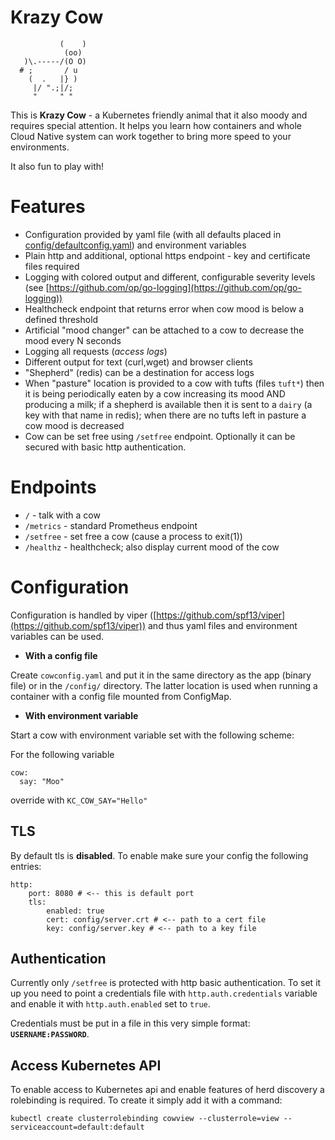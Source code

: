 # Krazy Cow

```
           (    )
            (oo)
   )\.-----/(O O)
  # ;       / u
    (  .   |} )
     |/ ".;|/;
     "     " "
```

This is **Krazy Cow** - a Kubernetes friendly animal that it also moody and requires special attention. It helps you learn how containers and whole Cloud Native system can work together to bring more speed to your environments. 

It also fun to play with!

# Features

* Configuration provided by yaml file (with all defaults placed in [config/defaultconfig.yaml](config/defaultconfig.yaml)) and environment variables
* Plain http and additional, optional https endpoint - key and certificate files required
* Logging with colored output and different, configurable severity levels (see [https://github.com/op/go-logging](https://github.com/op/go-logging))
* Healthcheck endpoint that returns error when cow mood is below a defined threshold
* Artificial "mood changer" can be attached to a cow to decrease the mood every N seconds
* Logging all requests (*access logs*)
* Different output for text (curl,wget)  and browser clients
* "Shepherd" (redis) can be a destination for access logs 
* When "pasture" location is provided to a cow with tufts (files `tuft*`) then it is being periodically eaten by a cow increasing its mood AND producing a milk; if a shepherd is available then it is sent to a `dairy` (a key with that name in redis); when there are no tufts left in pasture a cow mood is decreased
* Cow can be set free using `/setfree` endpoint. Optionally it can be secured with basic http authentication.


# Endpoints

* `/` - talk with a cow
* `/metrics` - standard Prometheus endpoint
* `/setfree` - set free a cow (cause a process to exit(1))
* `/healthz` - healthcheck; also display current mood of the cow


# Configuration

Configuration is handled by viper ([https://github.com/spf13/viper](https://github.com/spf13/viper)) and thus yaml files and environment variables can be used.

* **With a config file**

Create `cowconfig.yaml` and put it in the same directory as the app (binary file) or in the `/config/` directory. The latter location is used when running a container with a config file mounted from ConfigMap.

* **With environment variable**

Start a cow with environment variable set with the following scheme: 

For the following variable

```
cow:
  say: "Moo"

```

override with `KC_COW_SAY="Hello"`

## TLS

By default tls is **disabled**. To enable make sure your config the following entries:

```
http:
    port: 8080 # <-- this is default port
    tls:
        enabled: true
        cert: config/server.crt # <-- path to a cert file
        key: config/server.key # <-- path to a key file
```

## Authentication

Currently only `/setfree` is protected with http basic authentication. To set it up you need to point a credentials file with `http.auth.credentials` variable and enable it with `http.auth.enabled` set to `true`.

Credentials must be put in a file in this very simple format: **`USERNAME:PASSWORD`**.

## Access Kubernetes API

To enable access to Kubernetes api and enable features of herd discovery a rolebinding is required. To create it simply add it with a command:

```
kubectl create clusterrolebinding cowview --clusterrole=view --serviceaccount=default:default
```
